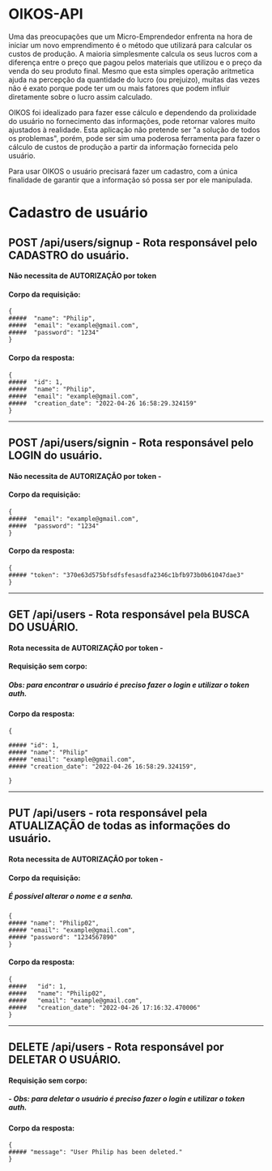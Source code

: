 # OIKOS-API

Uma das preocupações que um Micro-Emprendedor enfrenta na hora de iniciar um novo emprendimento é o método que utilizará para calcular os custos de produção. A maioria simplesmente calcula os seus lucros com a diferença entre o preço que pagou pelos materiais que utilizou e o preço da venda do seu produto final. Mesmo que esta simples operação aritmetica ajuda na percepção da quantidade do lucro (ou prejuizo), muitas das vezes não é exato porque pode ter um ou mais fatores que podem influir diretamente sobre o lucro assim calculado.

OIKOS foi idealizado para fazer esse cálculo e dependendo da prolixidade do usuário no fornecimento das informações, pode retornar valores muito ajustados à realidade. Esta aplicação não pretende ser "a solução de todos os problemas", porém, pode ser sim uma poderosa ferramenta para fazer o cálculo de custos de produção a partir da informação fornecida pelo usuário.

Para usar OIKOS o usuário precisará fazer um cadastro, com a única finalidade de garantir que a informação só possa ser por ele manipulada.

# Cadastro de usuário



## POST /api/users/signup - Rota responsável pelo CADASTRO do usuário.

#### Não necessita de AUTORIZAÇÃO por token 

#### Corpo da requisição:

    {
    #####  "name": "Philip",
    #####  "email": "example@gmail.com",
    #####  "password": "1234"
    }

#### Corpo da resposta:

    { 
    #####  "id": 1,
    #####  "name": "Philip",
    #####  "email": "example@gmail.com",
    #####  "creation_date": "2022-04-26 16:58:29.324159"
    }



---------------------------------------------------------------



## POST /api/users/signin - Rota responsável pelo LOGIN do usuário.

#### Não necessita de AUTORIZAÇÃO por token -

#### Corpo da requisição:

    {
    #####  "email": "example@gmail.com",
    #####  "password": "1234"
    }

#### Corpo da resposta:

    {
    ##### "token": "370e63d575bfsdfsfesasdfa2346c1bfb973b0b61047dae3"
    }



---------------------------------------------------------------



## GET /api/users - Rota responsável pela BUSCA DO USUÁRIO.


#### Rota necessita de AUTORIZAÇÃO por token -
 

#### Requisição sem corpo:

##### Obs: para encontrar o usuário é preciso fazer o login e utilizar o token auth.


#### Corpo da resposta:

    {

    ##### "id": 1,
    ##### "name": "Philip"
    ##### "email": "example@gmail.com",
    ##### "creation_date": "2022-04-26 16:58:29.324159",

    }



---------------------------------------------------------------



## PUT /api/users - rota responsável pela ATUALIZAÇÃO de todas as informações do usuário.


#### Rota necessita de AUTORIZAÇÃO por token -
 

#### Corpo da requisição:

##### É possível alterar o nome e a senha.

    {
    ##### "name": "Philip02",
    ##### "email": "example@gmail.com",
    ##### "password": "1234567890"
    }


#### Corpo da resposta:

    {
    #####	"id": 1,
    #####	"name": "Philip02",
    #####	"email": "example@gmail.com",
    #####	"creation_date": "2022-04-26 17:16:32.470006"
    }



---------------------------------------------------------------



## DELETE /api/users - Rota responsável por DELETAR O USUÁRIO.


#### Requisição sem corpo:

#####   -     Obs: para deletar o usuário é preciso fazer o login e utilizar o token auth.

#### Corpo da resposta:


    {
    ##### "message": "User Philip has been deleted."
    }